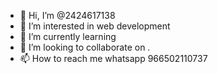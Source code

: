 - 👋 Hi, I’m @2424617138
- 👀 I’m interested in web development 
- 🌱 I’m currently learning 
- 💞️ I’m looking to collaborate on .
- 📫 How to reach me whatsapp 966502110737

<!---
2424617138/2424617138 is a ✨ special ✨ repository because its `README.md` (this file) appears on your GitHub profile.
You can click the Preview link to take a look at your changes.
--->
